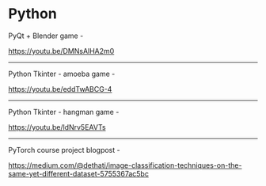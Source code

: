 # Python

PyQt + Blender game - 

https://youtu.be/DMNsAlHA2m0

--------------------------------------


Python Tkinter - amoeba game - 

https://youtu.be/eddTwABCG-4

--------------------------------------


Python Tkinter - hangman game - 

https://youtu.be/ldNrv5EAVTs

--------------------------------------


PyTorch course project blogpost - 

https://medium.com/@dethati/image-classification-techniques-on-the-same-yet-different-dataset-5755367ac5bc
